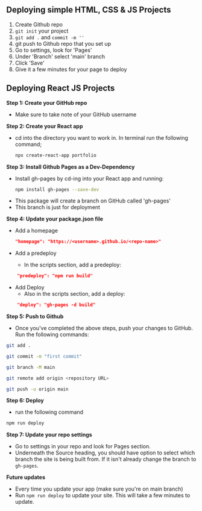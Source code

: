 ## Deploying simple HTML, CSS & JS Projects

1. Create Github repo
2. `git init` your project
3. `git add .` and `commit -m ''`
4. git push to Github repo that you set up
5. Go to settings, look for 'Pages'
6. Under 'Branch' select 'main' branch
7. Click 'Save'
8. Give it a few minutes for your page to deploy


## Deploying React JS Projects

**Step 1: Create your GitHub repo**   
- Make sure to take note of your GitHub username   

**Step 2: Create your React app**
- cd into the directory you want to work in. In terminal run the following command;
	```bash
	npx create-react-app portfolio
	```
   
**Step 3: Install Github Pages as a Dev-Dependency**
- Install gh-pages by cd-ing into your React app and running:
	```bash
	npm install gh-pages --save-dev
	```
- This package will create a branch on GitHub called 'gh-pages'
- This branch is just for deployment

**Step 4: Update your package.json file**    
- Add a homepage
	```json
	"homepage": "https://<username>.github.io/<repo-name>" 
	```

- Add a predeploy
	- In the scripts section, add a predeploy:
```json
	"predeploy": "npm run build"
```

- Add Deploy
	- Also in the scripts section, add a deploy:
```json
	"deploy": "gh-pages -d build"
```

**Step 5: Push to Github**
- Once you've completed the above steps, push your changes to GitHub. Run the following commands:
```bash
git add .

git commit -m "first commit"

git branch -M main

git remote add origin <repository URL>

git push -u origin main
```

**Step 6: Deploy**
- run the following command
```bash
npm run deploy
```

**Step 7: Update your repo settings**
- Go to settings in your repo and look for Pages section. 
- Underneath the Source heading, you should have option to select which branch the site is being built from. If it isn't already change the branch to `gh-pages`. 

**Future updates**
- Every time you update your app (make sure you're on  main branch) 
- Run `npm run deploy` to update your site. This will take a few minutes to update.